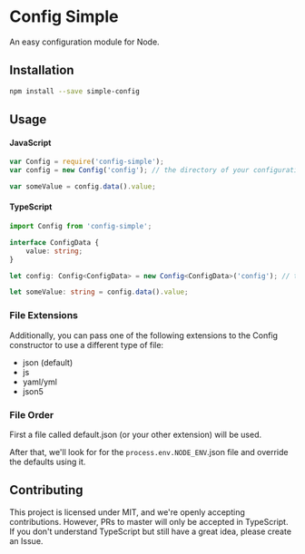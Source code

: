 # Config Simple
An easy configuration module for Node.

## Installation
```bash
npm install --save simple-config
```

## Usage

#### JavaScript

```js
var Config = require('config-simple');
var config = new Config('config'); // the directory of your configuration

var someValue = config.data().value;
```

#### TypeScript

```ts
import Config from 'config-simple';

interface ConfigData {
    value: string;
}

let config: Config<ConfigData> = new Config<ConfigData>('config'); // the directory of your configuration

let someValue: string = config.data().value;
```

### File Extensions
Additionally, you can pass one of the following extensions to the Config constructor to use a different type of file:

- json (default)
- js
- yaml/yml
- json5

### File Order
First a file called default.json (or your other extension) will be used.

After that, we'll look for for the `process.env.NODE_ENV`.json file and override the defaults using it.

## Contributing

This project is licensed under MIT, and we're openly accepting contributions. However, PRs to master will only be accepted in TypeScript. If you don't understand TypeScript but still have a great idea, please create an Issue.

